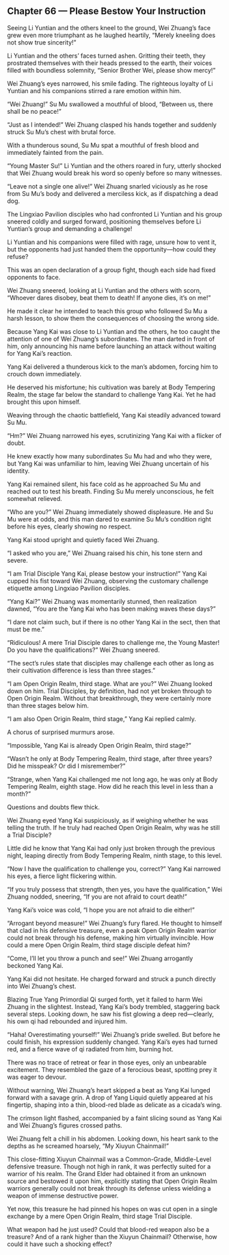 ## Chapter 66 — Please Bestow Your Instruction

Seeing Li Yuntian and the others kneel to the ground, Wei Zhuang’s face grew even more triumphant as he laughed heartily, “Merely kneeling does not show true sincerity!”

Li Yuntian and the others’ faces turned ashen. Gritting their teeth, they prostrated themselves with their heads pressed to the earth, their voices filled with boundless solemnity, “Senior Brother Wei, please show mercy!”

Wei Zhuang’s eyes narrowed, his smile fading. The righteous loyalty of Li Yuntian and his companions stirred a rare emotion within him.

“Wei Zhuang!” Su Mu swallowed a mouthful of blood, “Between us, there shall be no peace!”

“Just as I intended!” Wei Zhuang clasped his hands together and suddenly struck Su Mu’s chest with brutal force.

With a thunderous sound, Su Mu spat a mouthful of fresh blood and immediately fainted from the pain.

“Young Master Su!” Li Yuntian and the others roared in fury, utterly shocked that Wei Zhuang would break his word so openly before so many witnesses.

“Leave not a single one alive!” Wei Zhuang snarled viciously as he rose from Su Mu’s body and delivered a merciless kick, as if dispatching a dead dog.

The Lingxiao Pavilion disciples who had confronted Li Yuntian and his group sneered coldly and surged forward, positioning themselves before Li Yuntian’s group and demanding a challenge!

Li Yuntian and his companions were filled with rage, unsure how to vent it, but the opponents had just handed them the opportunity—how could they refuse?

This was an open declaration of a group fight, though each side had fixed opponents to face.

Wei Zhuang sneered, looking at Li Yuntian and the others with scorn, “Whoever dares disobey, beat them to death! If anyone dies, it’s on me!”

He made it clear he intended to teach this group who followed Su Mu a harsh lesson, to show them the consequences of choosing the wrong side.

Because Yang Kai was close to Li Yuntian and the others, he too caught the attention of one of Wei Zhuang’s subordinates. The man darted in front of him, only announcing his name before launching an attack without waiting for Yang Kai’s reaction.

Yang Kai delivered a thunderous kick to the man’s abdomen, forcing him to crouch down immediately.

He deserved his misfortune; his cultivation was barely at Body Tempering Realm, the stage far below the standard to challenge Yang Kai. Yet he had brought this upon himself.

Weaving through the chaotic battlefield, Yang Kai steadily advanced toward Su Mu.

“Hm?” Wei Zhuang narrowed his eyes, scrutinizing Yang Kai with a flicker of doubt.

He knew exactly how many subordinates Su Mu had and who they were, but Yang Kai was unfamiliar to him, leaving Wei Zhuang uncertain of his identity.

Yang Kai remained silent, his face cold as he approached Su Mu and reached out to test his breath. Finding Su Mu merely unconscious, he felt somewhat relieved.

“Who are you?” Wei Zhuang immediately showed displeasure. He and Su Mu were at odds, and this man dared to examine Su Mu’s condition right before his eyes, clearly showing no respect.

Yang Kai stood upright and quietly faced Wei Zhuang.

“I asked who you are,” Wei Zhuang raised his chin, his tone stern and severe.

“I am Trial Disciple Yang Kai, please bestow your instruction!” Yang Kai cupped his fist toward Wei Zhuang, observing the customary challenge etiquette among Lingxiao Pavilion disciples.

“Yang Kai?” Wei Zhuang was momentarily stunned, then realization dawned, “You are the Yang Kai who has been making waves these days?”

“I dare not claim such, but if there is no other Yang Kai in the sect, then that must be me.”

“Ridiculous! A mere Trial Disciple dares to challenge me, the Young Master! Do you have the qualifications?” Wei Zhuang sneered.

“The sect’s rules state that disciples may challenge each other as long as their cultivation difference is less than three stages.”

“I am Open Origin Realm, third stage. What are you?” Wei Zhuang looked down on him. Trial Disciples, by definition, had not yet broken through to Open Origin Realm. Without that breakthrough, they were certainly more than three stages below him.

“I am also Open Origin Realm, third stage,” Yang Kai replied calmly.

A chorus of surprised murmurs arose.

“Impossible, Yang Kai is already Open Origin Realm, third stage?”

“Wasn’t he only at Body Tempering Realm, third stage, after three years? Did he misspeak? Or did I misremember?”

“Strange, when Yang Kai challenged me not long ago, he was only at Body Tempering Realm, eighth stage. How did he reach this level in less than a month?”

Questions and doubts flew thick.

Wei Zhuang eyed Yang Kai suspiciously, as if weighing whether he was telling the truth. If he truly had reached Open Origin Realm, why was he still a Trial Disciple?

Little did he know that Yang Kai had only just broken through the previous night, leaping directly from Body Tempering Realm, ninth stage, to this level.

“Now I have the qualification to challenge you, correct?” Yang Kai narrowed his eyes, a fierce light flickering within.

“If you truly possess that strength, then yes, you have the qualification,” Wei Zhuang nodded, sneering, “If you are not afraid to court death!”

Yang Kai’s voice was cold, “I hope you are not afraid to die either!”

“Arrogant beyond measure!” Wei Zhuang’s fury flared. He thought to himself that clad in his defensive treasure, even a peak Open Origin Realm warrior could not break through his defense, making him virtually invincible. How could a mere Open Origin Realm, third stage disciple defeat him?

“Come, I’ll let you throw a punch and see!” Wei Zhuang arrogantly beckoned Yang Kai.

Yang Kai did not hesitate. He charged forward and struck a punch directly into Wei Zhuang’s chest.

Blazing True Yang Primordial Qi surged forth, yet it failed to harm Wei Zhuang in the slightest. Instead, Yang Kai’s body trembled, staggering back several steps. Looking down, he saw his fist glowing a deep red—clearly, his own qi had rebounded and injured him.

“Haha! Overestimating yourself!” Wei Zhuang’s pride swelled. But before he could finish, his expression suddenly changed. Yang Kai’s eyes had turned red, and a fierce wave of qi radiated from him, burning hot.

There was no trace of retreat or fear in those eyes, only an unbearable excitement. They resembled the gaze of a ferocious beast, spotting prey it was eager to devour.

Without warning, Wei Zhuang’s heart skipped a beat as Yang Kai lunged forward with a savage grin. A drop of Yang Liquid quietly appeared at his fingertip, shaping into a thin, blood-red blade as delicate as a cicada’s wing.

The crimson light flashed, accompanied by a faint slicing sound as Yang Kai and Wei Zhuang’s figures crossed paths.

Wei Zhuang felt a chill in his abdomen. Looking down, his heart sank to the depths as he screamed hoarsely, “My Xiuyun Chainmail!”

This close-fitting Xiuyun Chainmail was a Common-Grade, Middle-Level defensive treasure. Though not high in rank, it was perfectly suited for a warrior of his realm. The Grand Elder had obtained it from an unknown source and bestowed it upon him, explicitly stating that Open Origin Realm warriors generally could not break through its defense unless wielding a weapon of immense destructive power.

Yet now, this treasure he had pinned his hopes on was cut open in a single exchange by a mere Open Origin Realm, third stage Trial Disciple.

What weapon had he just used? Could that blood-red weapon also be a treasure? And of a rank higher than the Xiuyun Chainmail? Otherwise, how could it have such a shocking effect?